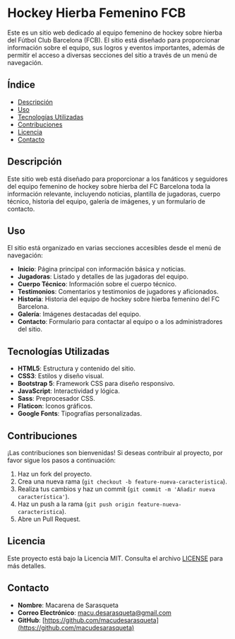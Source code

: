 # Hockey Hierba Femenino FCB

Este es un sitio web dedicado al equipo femenino de hockey sobre hierba del Fútbol Club Barcelona (FCB). El sitio está diseñado para proporcionar información sobre el equipo, sus logros y eventos importantes, además de permitir el acceso a diversas secciones del sitio a través de un menú de navegación.

## Índice

- [Descripción](#descripción)
- [Uso](#uso)
- [Tecnologías Utilizadas](#tecnologías-utilizadas)
- [Contribuciones](#contribuciones)
- [Licencia](#licencia)
- [Contacto](#contacto)

## Descripción

Este sitio web está diseñado para proporcionar a los fanáticos y seguidores del equipo femenino de hockey sobre hierba del FC Barcelona toda la información relevante, incluyendo noticias, plantilla de jugadoras, cuerpo técnico, historia del equipo, galería de imágenes, y un formulario de contacto.

## Uso

El sitio está organizado en varias secciones accesibles desde el menú de navegación:

- **Inicio**: Página principal con información básica y noticias.
- **Jugadoras**: Listado y detalles de las jugadoras del equipo.
- **Cuerpo Técnico**: Información sobre el cuerpo técnico.
- **Testimonios**: Comentarios y testimonios de jugadores y aficionados.
- **Historia**: Historia del equipo de hockey sobre hierba femenino del FC Barcelona.
- **Galería**: Imágenes destacadas del equipo.
- **Contacto**: Formulario para contactar al equipo o a los administradores del sitio.

## Tecnologías Utilizadas

- **HTML5**: Estructura y contenido del sitio.
- **CSS3**: Estilos y diseño visual.
- **Bootstrap 5**: Framework CSS para diseño responsivo.
- **JavaScript**: Interactividad y lógica.
- **Sass**: Preprocesador CSS.
- **Flaticon**: Iconos gráficos.
- **Google Fonts**: Tipografías personalizadas.

## Contribuciones

¡Las contribuciones son bienvenidas! Si deseas contribuir al proyecto, por favor sigue los pasos a continuación:

1. Haz un fork del proyecto.
2. Crea una nueva rama (`git checkout -b feature-nueva-caracteristica`).
3. Realiza tus cambios y haz un commit (`git commit -m 'Añadir nueva característica'`).
4. Haz un push a la rama (`git push origin feature-nueva-caracteristica`).
5. Abre un Pull Request.

## Licencia

Este proyecto está bajo la Licencia MIT. Consulta el archivo [LICENSE](LICENSE) para más detalles.

## Contacto

- **Nombre**: Macarena de Sarasqueta
- **Correo Electrónico**: macu.desarasqueta@gmail.com
- **GitHub**: [https://github.com/macudesarasqueta](https://github.com/macudesarasqueta)

